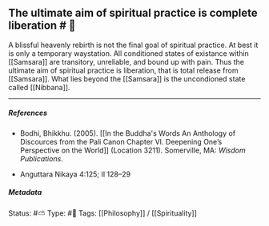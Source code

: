## The ultimate aim of spiritual practice is complete liberation  # 🧠

A blissful heavenly rebirth is not the final goal of spiritual practice. At best it is only a temporary waystation. All conditioned states of existance within [[Samsara]] are transitory, unreliable, and bound up with pain. Thus the ultimate aim of spiritual practice is liberation, that is total release from [[Samsara]]. What lies beyond the [[Samsara]] is the uncondioned state called [[Nibbana]]. 

___

##### References

- Bodhi, Bhikkhu. (2005). [[In the Buddha's Words An Anthology of Discources from the Pali Canon Chapter VI. Deepening One’s Perspective on the World]]   (Location 3211). Somerville, MA: _Wisdom Publications_.

- Anguttara Nikaya 4:125; II 128–29

##### Metadata
Status: #⛅️ 
Type: #🔴 
Tags: [[Philosophy]] /  [[Spirituality]] 